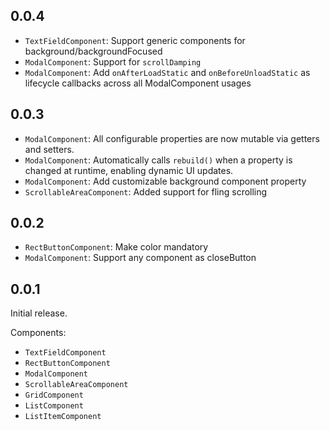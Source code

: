 ## 0.0.4

- `TextFieldComponent`: Support generic components for background/backgroundFocused
- `ModalComponent`: Support for `scrollDamping`
- `ModalComponent`: Add `onAfterLoadStatic` and `onBeforeUnloadStatic` as lifecycle callbacks across
  all ModalComponent usages

## 0.0.3

- `ModalComponent`: All configurable properties are now mutable via getters and setters.
- `ModalComponent`: Automatically calls `rebuild()` when a property is changed at runtime, enabling
  dynamic UI updates.
- `ModalComponent`: Add customizable background component property
- `ScrollableAreaComponent`: Added support for fling scrolling

## 0.0.2

- `RectButtonComponent`: Make color mandatory
- `ModalComponent`: Support any component as closeButton

## 0.0.1

Initial release.

Components:

- `TextFieldComponent`
- `RectButtonComponent`
- `ModalComponent`
- `ScrollableAreaComponent`
- `GridComponent`
- `ListComponent`
- `ListItemComponent`
